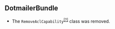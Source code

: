DotmailerBundle
---------------
* The `RemoveAclCapability`<sup>[[?]](https://github.com/oroinc/OroCRMDotmailerBundle/tree/3.0.0-rc/Migrations/Schema/v1_4/RemoveAclCapability.php#L12 "Oro\Bundle\DotmailerBundle\Migrations\Schema\v1_3\RemoveAclCapability")</sup> class was removed.

